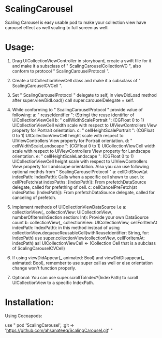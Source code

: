 # ScalingCarousel

Scaling Carousel is easy usable pod to make your collection view have carousel effect as well scaling to full screen as well.



# Usage: 

1. Drag UICollectionViewController in storyboard, create a swift file for it and make it a subsclass of " ScalingCarouselCollectionVC ", also conform to protocol " ScalingCarouselProtocol ".

2. Create a UICollectionViewCell class and make it a subsclass of " ScalingCarouselCVCell ".

3. Set " ScalingCarouselProtocol " delegate to self, in viewDidLoad method after super.viewDidLoad() call super.carouselDelegate = self.

3. While conforming to " ScalingCarouselProtocol " provide value of following: 
    a: " reuseIdentifier ": (String) the reuse identifier of UICollectionViewCell
    b: " cellWidthScalePortrait ": (CGFloat 0 to 1) UICollectionViewCell width scale with respect to UIViewControllers View property for Portrait orientation.
    c: " cellHeightScalePortrait ": (CGFloat 0 to 1) UICollectionViewCell height scale with respect to UIViewControllers View property for Portrait orientation.
    d: " cellWidthScaleLandscape ": (CGFloat 0 to 1) UICollectionViewCell width scale with respect to UIViewControllers View property for Landscape orientation.
    e: " cellHeightScaleLandscape ": (CGFloat 0 to 1) UICollectionViewCell height scale with respect to UIViewControllers View property for Landscape orientation.
   Also you can use following optional methds from " ScalingCarouselProtocol "
    a: cellDidShow(at indexPath: IndexPath): Calls when a specific cell shown to user.
    b: cellPreFetch(at indexPaths: [IndexPath]): From prefetchDataSource delegate, called for prefething of cell.
    c: cellCancelPreFetch(at indexPaths: [IndexPath]): From prefetchDataSource delegate, called for canceling of prefetch.
    
4. Implement methods of UICollectionViewDataSource i.e 
    a: collectionView(_ collectionView: UICollectionView, numberOfItemsInSection section: Int): Provide your own DataSource count 
    b: collectionView(_ collectionView: UICollectionView, cellForItemAt indexPath: IndexPath): in this method instead of using collectionView.dequeueReusableCell(withReuseIdentifier: String, for: IndexPath) use super.collectionView(collectionView, cellForItemAt: indexPath) as! UICollectionViewCell <- (Collection Cell that is a subclass of ScalingCarouselCVCell) 
    
5. If using viewDidAppear(_ animated: Bool) and viewDidDisappear(_ animated: Bool), remember to use super call as well or else orientation change won't function properly.

6. Optional: You can use super.scrollToIndex?(IndexPath) to scroll UICollectionView to a specific IndexPath.


# Installation:

Using Cocoapods:

use " pod 'ScalingCarousel', :git => 'https://github.com/ahsanateeq/ScalingCarousel.git' "
